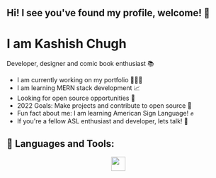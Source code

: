 ## Hi! I see you've found my profile, welcome! 🦋

# I am Kashish Chugh
Developer, designer and comic book enthusiast 📚

- I am currently working on my portfolio 👩🏽‍💼
- I am learning MERN stack development 📈
- Looking for open source opportunities 🎴
- 2022 Goals: Make projects and contribute to open source 🌱
- Fun fact about me: I am learning American Sign Language! ✊
- If you're a fellow ASL enthusiast and developer, lets talk! 🌻

## 🧰 Languages and Tools:

<p align="center">
<img height="32" width="32" src="https://cdn.jsdelivr.net/npm/simple-icons@v6/icons/html5.svg" />
</p>





